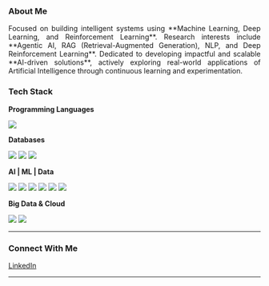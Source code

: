 ### About Me  
<p align="justify">
Focused on building intelligent systems using **Machine Learning, Deep Learning, and Reinforcement Learning**.  
Research interests include **Agentic AI, RAG (Retrieval-Augmented Generation), NLP, and Deep Reinforcement Learning**.  
Dedicated to developing impactful and scalable **AI-driven solutions**, actively exploring real-world applications of Artificial Intelligence through continuous learning and experimentation.  
</p>


### Tech Stack  

**Programming Languages**  
<p>
  <img src="https://img.shields.io/badge/Python-3776AB?style=for-the-badge&logo=python&logoColor=white"/>
</p>

**Databases**  
<p>
  <img src="https://img.shields.io/badge/MySQL-4479A1?style=for-the-badge&logo=mysql&logoColor=white"/>
  <img src="https://img.shields.io/badge/MongoDB-4EA94B?style=for-the-badge&logo=mongodb&logoColor=white"/>
  <img src="https://img.shields.io/badge/Neo4j-008CC1?style=for-the-badge&logo=neo4j&logoColor=white"/>
</p>

**AI | ML | Data**  
<p>
  <img src="https://img.shields.io/badge/Agentic_AI-000000?style=for-the-badge&logo=ai&logoColor=white"/>
  <img src="https://img.shields.io/badge/RAG-FF6F00?style=for-the-badge&logo=openai&logoColor=white"/>
  <img src="https://img.shields.io/badge/NLP-4285F4?style=for-the-badge&logo=google&logoColor=white"/>
  <img src="https://img.shields.io/badge/Reinforcement_Learning-FF1493?style=for-the-badge&logo=deepmind&logoColor=white"/>
  <img src="https://img.shields.io/badge/Deep_Learning-FF0000?style=for-the-badge&logo=pytorch&logoColor=white"/>
  <img src="https://img.shields.io/badge/Machine_Learning-00C853?style=for-the-badge&logo=scikitlearn&logoColor=white"/>
</p>

**Big Data & Cloud**  
<p>
  <img src="https://img.shields.io/badge/Hadoop-FFB900?style=for-the-badge&logo=apachehadoop&logoColor=black"/>
  <img src="https://img.shields.io/badge/GCP-4285F4?style=for-the-badge&logo=googlecloud&logoColor=white"/>
</p>

---

###  Connect With Me   
[LinkedIn](www.linkedin.com/in/shreya-kunda)  

---

